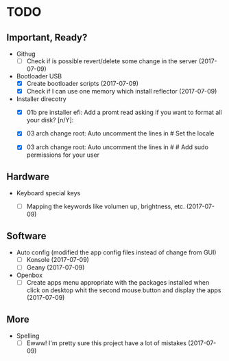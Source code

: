 # TODO

## Important, Ready?
- Githug
  - [ ] Check if is possible revert/delete some change in the server (2017-07-09)
- Bootloader USB
  - [x] Create bootloader scripts (2017-07-09)
  - [x] Check if I can use one memory which install reflector (2017-07-09)
- Installer direcotry
  - [x] 01b pre installer efi: Add a promt read asking if you want to format all your disk? [n/Y]:
  - [x] 03 arch change root: Auto uncomment the lines in # Set the locale
  - [x] 03 arch change root: Auto uncomment the lines in # # Add sudo permissions for your user


## Hardware
- Keyboard special keys
  - [ ] Mapping the keywords like volumen up, brightness, etc. (2017-07-09)


## Software
- Auto config (modified the app config files instead of change from GUI)
  - [ ] Konsole (2017-07-09)
  - [ ] Geany (2017-07-09)
- Openbox
  - [ ] Create apps menu appropriate with the packages installed when click on desktop whit the second mouse button and display the apps (2017-07-09)

## More
- Spelling
  - [ ] Ewww! I'm pretty sure this project have a lot of mistakes (2017-07-09)

